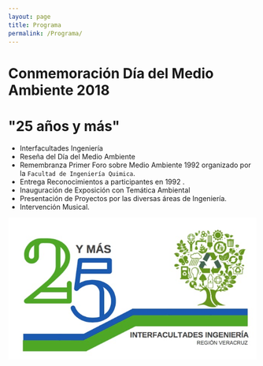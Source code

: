 ```yaml
---
layout: page
title: Programa
permalink: /Programa/
---
```


# Conmemoración Día del Medio Ambiente 2018  
# "25 años y más"


- Interfacultades Ingeniería
- Reseña del Día del Medio Ambiente
- Remembranza Primer Foro sobre Medio Ambiente 1992 organizado por la `Facultad de Ingeniería Quimica`.
- Entrega Reconocimientos a participantes en 1992 .
- Inauguración de Exposición con Temática Ambiental
- Presentación de Proyectos por las diversas áreas de Ingeniería.
- Intervención Musical.



![alt text](/img/logo25.jpeg)
